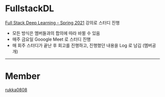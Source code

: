# FullstackDL
[Full Stack Deep Learning - Spring 2021](https://fullstackdeeplearning.com/spring2021/) 강의로 스터디 진행
- 모든 방식은 멤버들과의 합의에 따라 바뀔 수 있음
- 매주 금요일 Gooogle Meet 로 스터디 진행 
- 매 회주 스터디가 끝난 후 회고를 진행하고, 진행했던 내용을 Log 로 남김 (멤버공개)

___
# Member
[rukka0808](https://github.com/rukka0808)
